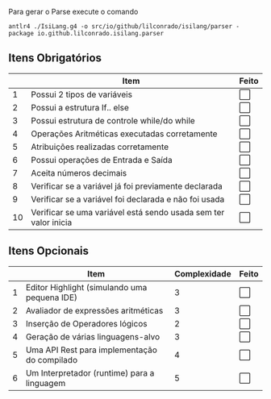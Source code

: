 Para gerar o Parse execute o comando
```
antlr4 ./IsiLang.g4 -o src/io/github/lilconrado/isilang/parser -package io.github.lilconrado.isilang.parser
```

## Itens Obrigatórios 
|| Item | Feito | 
| --  | -- |  --- |
| 1  | Possui 2 tipos de variáveis | ⬜️ |
| 2  | Possui a estrutura If.. else | ⬜️ |
| 3  | Possui estrutura de controle while/do while | ⬜️ |
| 4  | Operações Aritméticas executadas corretamente | ⬜️ |
| 5  | Atribuições realizadas corretamente | ⬜️ |
| 6  | Possui operações de Entrada e Saída | ⬜️ |
| 7  | Aceita números decimais | ⬜️ |
| 8  | Verificar se a variável já foi previamente declarada | ⬜️ |
| 9  | Verificar se a variável foi declarada e não foi usada | ⬜️ |
| 10 | Verificar se uma variável está sendo usada sem ter valor inicia | ⬜️ |

## Itens Opcionais
|| Item | Complexidade| Feito |
|-- | -- | -- | -- |
| 1 | Editor Highlight (simulando uma pequena IDE) | 3 | ⬜️ |
| 2 | Avaliador de expressões aritméticas  | 3         | ⬜️ |
| 3 | Inserção de Operadores lógicos  | 2              | ⬜️ |
| 4 | Geração de várias linguagens-alvo  | 3           | ⬜️ |
| 5 | Uma API Rest para implementação do compilado | 4 | ⬜️ |
| 6 | Um Interpretador (runtime) para a linguagem  | 5 | ⬜️ |
